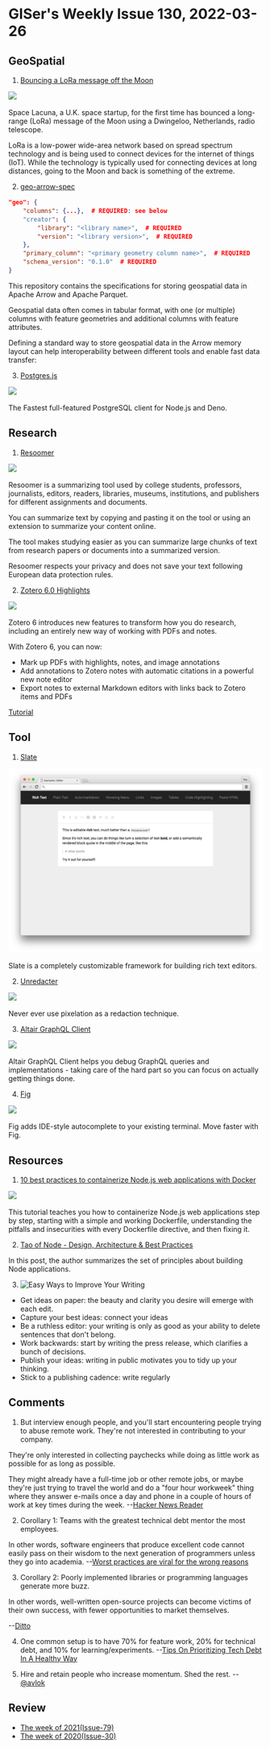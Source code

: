 # GISer's Weekly Issue 130, 2022-03-26

## GeoSpatial

1. [Bouncing a LoRa message off the Moon](https://electronics360.globalspec.com/article/17494/bouncing-a-lora-message-off-the-moon)

![](https://electronics360.globalspec.com/images/assets/494/17494/moonbounce_lora_banner-1024x428.jpg)

Space Lacuna, a U.K. space startup, for the first time has bounced a long-range (LoRa) message of the Moon using a Dwingeloo, Netherlands, radio telescope.

LoRa is a low-power wide-area network based on spread spectrum technology and is being used to connect devices for the internet of things (IoT). While the technology is typically used for connecting devices at long distances, going to the Moon and back is something of the extreme.

2. [geo-arrow-spec](https://github.com/geopandas/geo-arrow-spec)

```json
"geo": {
    "columns": {...},  # REQUIRED: see below
    "creator": {
        "library": "<library name>",  # REQUIRED
        "version": "<library version>",  # REQUIRED
    },
    "primary_column": "<primary geometry column name>",  # REQUIRED
    "schema_version": "0.1.0"  # REQUIRED
}
```

This repository contains the specifications for storing geospatial data in Apache Arrow and Apache Parquet.

Geospatial data often comes in tabular format, with one (or multiple) columns with feature geometries and additional columns with feature attributes.

Defining a standard way to store geospatial data in the Arrow memory layout can help interoperability between different tools and enable fast data transfer:

3. [Postgres.js](https://github.com/porsager/postgres)

![](https://raw.githubusercontent.com/porsager/postgres/master/demo.gif)

The Fastest full-featured PostgreSQL client for Node.js and Deno.

## Research

1. [Resoomer](https://resoomer.com/en/)

![](https://rigorousthemescom-ebizon.netdna-ssl.com/blog/wp-content/uploads/2021/03/screely-1616565715447.png)

Resoomer is a summarizing tool used by college students, professors, journalists, editors, readers, libraries, museums, institutions, and publishers for different assignments and documents.

You can summarize text by copying and pasting it on the tool or using an extension to summarize your content online.

The tool makes studying easier as you can summarize large chunks of text from research papers or documents into a summarized version.

Resoomer respects your privacy and does not save your text following European data protection rules.

2. [Zotero 6.0 Highlights](https://www.zotero.org/blog/zotero-6/)

![](https://www.zotero.org/static/images/blog/6.0/pdf-reader.jpg)

Zotero 6 introduces new features to transform how you do research, including an entirely new way of working with PDFs and notes.

With Zotero 6, you can now:

- Mark up PDFs with highlights, notes, and image annotations
- Add annotations to Zotero notes with automatic citations in a powerful new note editor
- Export notes to external Markdown editors with links back to Zotero items and PDFs

[Tutorial](https://wshuyi.medium.com/%E8%A7%A3%E5%86%B3%E7%A7%91%E7%A0%94%E4%BA%BA%E7%97%9B%E7%82%B9%E7%9A%84%E5%A4%A7%E7%AA%81%E7%A0%B4-zotero-6-0-%E7%89%88%E6%9C%89%E5%93%AA%E4%BA%9B%E4%BA%AE%E7%82%B9-e336981eb5e1)

## Tool

1. [Slate](https://github.com/ianstormtaylor/slate)

![](https://github.com/ianstormtaylor/slate/raw/main/docs/images/preview.png)

Slate is a completely customizable framework for building rich text editors.

2. [Unredacter](https://github.com/bishopfox/unredacter)

![](https://github.com/BishopFox/unredacter/raw/main/img/wow_such_secrets.gif)

Never ever use pixelation as a redaction technique.

3. [Altair GraphQL Client](https://altair.sirmuel.design/#download)

![](https://altair.sirmuel.design/assets/img/app-shot.png)

Altair GraphQL Client helps you debug GraphQL queries and implementations - taking care of the hard part so you can focus on actually getting things done.

4. [Fig](https://fig.io/)

![](https://fig.io/images/slideshow/screenshots/docker.png)

Fig adds IDE-style autocomplete to your existing terminal. Move faster with Fig.

## Resources

1. [10 best practices to containerize Node.js web applications with Docker](https://snyk.io/blog/10-best-practices-to-containerize-nodejs-web-applications-with-docker/)

![](https://snyk.io/wp-content/uploads/blog_header_10-best-practices-to-containerize-Node.js-web-applications-with-Docker.png)

This tutorial teaches you how to containerize Node.js web applications step by step, starting with a simple and working Dockerfile, understanding the pitfalls and insecurities with every Dockerfile directive, and then fixing it.

2. [Tao of Node - Design, Architecture & Best Practices](https://alexkondov.com/tao-of-node/)

In this post, the author summarizes the set of principles about building Node applications.

3. ![Easy Ways to Improve Your Writing](https://nitter.net/pic/media%2FFOD6HiMVQAsyKrQ.png%3Fname%3Dorig)

- Get ideas on paper: the beauty and clarity you desire will emerge with each edit.
- Capture your best ideas: connect your ideas
- Be a ruthless editor: your writing is only as good as your ability to delete sentences that don't belong.
- Work backwards: start by writing the press release, which clarifies a bunch of decisions.
- Publish your ideas: writing in public motivates you to tidy up your thinking.
- Stick to a publishing cadence: write regularly

## Comments

1. But interview enough people, and you'll start encountering people trying to abuse remote work. They're not interested in contributing to your company.

They're only interested in collecting paychecks while doing as little work as possible for as long as possible.

They might already have a full-time job or other remote jobs, or maybe they're just trying to travel the world and do a "four hour workweek" thing where they answer e-mails once a day and phone in a couple of hours of work at key times during the week.
--[Hacker News Reader](https://news.ycombinator.com/item?id=30151706)

2. Corollary 1: Teams with the greatest technical debt mentor the most employees.

In other words, software engineers that produce excellent code cannot easily pass on their wisdom to the next generation of programmers unless they go into academia.
--[Worst practices are viral for the wrong reasons](https://www.haskellforall.com/2014/04/worst-practices-are-viral-for-wrong.html)

3. Corollary 2: Poorly implemented libraries or programming languages generate more buzz.

In other words, well-written open-source projects can become victims of their own success, with fewer opportunities to market themselves.

--[Ditto](https://www.haskellforall.com/2014/04/worst-practices-are-viral-for-wrong.html)

4. One common setup is to have 70% for feature work, 20% for technical debt, and 10% for learning/experiments.
   --[Tips On Prioritizing Tech Debt In A Healthy Way](https://leadership.garden/tips-on-prioritizing-tech-debt/)

5. Hire and retain people who increase momentum. Shed the rest.
   --[@avlok](https://softwareleadweekly.us6.list-manage.com/track/click?u=1a258e0fefbb23214c59c5a8d&id=625b0b5fb1&e=b1367de9f9)

## Review

- [The week of 2021(Issue-79)](https://github.com/lkcozy/weekly/blob/master/docs/2021/issue-79.md)
- [The week of 2020(Issue-30)](https://github.com/lkcozy/weekly/blob/master/docs/2020/issue-30.md)
